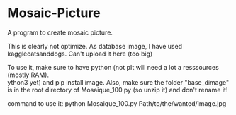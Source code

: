 # Mosaic-Picture
A program to create mosaic picture.

This is clearly not optimize. As database image, I have used kagglecatsanddogs. Can't upload it here (too big)

To use it, make sure to have python (not pIt will need a lot a resssources (mostly RAM).   
ython3 yet) and pip install image. Also, make sure the folder "base_dimage" is in the root directory of Mosaique_100.py (so unzip it) and don't rename it!  

command to use it: python Mosaique_100.py Path/to/the/wanted/image.jpg
